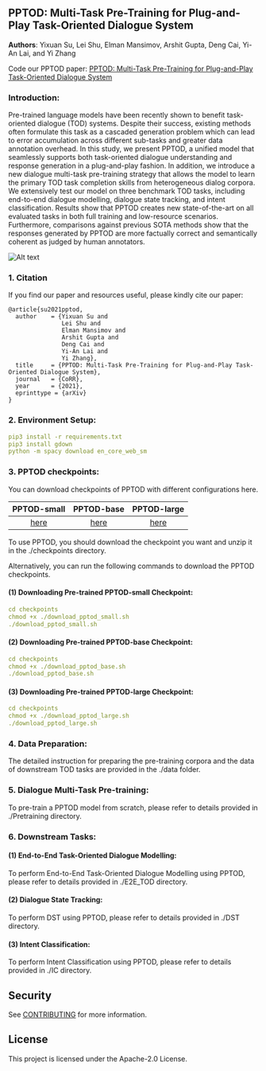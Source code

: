 ## PPTOD: Multi-Task Pre-Training for Plug-and-Play Task-Oriented Dialogue System
**Authors**: Yixuan Su, Lei Shu, Elman Mansimov, Arshit Gupta, Deng Cai, Yi-An Lai, and Yi Zhang

Code our PPTOD paper: [PPTOD: Multi-Task Pre-Training for Plug-and-Play Task-Oriented Dialogue System]()

### Introduction:
Pre-trained language models have been recently shown to benefit task-oriented dialogue (TOD) systems. Despite their success, existing methods often formulate this task as a cascaded generation problem which can lead to error accumulation across different sub-tasks and greater data annotation overhead. In this study, we present PPTOD, a unified model that seamlessly supports both task-oriented dialogue understanding and response generation in a plug-and-play fashion. In addition, we introduce a new dialogue multi-task pre-training strategy that allows the model to learn the primary TOD task completion skills from heterogeneous dialog corpora. We extensively test our model on three benchmark TOD tasks, including end-to-end dialogue modelling, dialogue state tracking, and intent classification. Results show that PPTOD creates new state-of-the-art on all evaluated tasks in both full training and low-resource scenarios. Furthermore, comparisons against previous SOTA methods show that the responses generated by PPTOD are more factually correct and semantically coherent as judged by human annotators.

![Alt text](https://github.com/awslabs/pptod/blob/main/overview.png)

### 1. Citation
If you find our paper and resources useful, please kindly cite our paper:

    @article{su2021pptod,
      author    = {Yixuan Su and
                   Lei Shu and
                   Elman Mansimov and
                   Arshit Gupta and
                   Deng Cai and
                   Yi-An Lai and
                   Yi Zhang},
      title     = {PPTOD: Multi-Task Pre-Training for Plug-and-Play Task-Oriented Dialogue System},
      journal   = {CoRR},
      year      = {2021},
      eprinttype = {arXiv}
    }
    
### 2. Environment Setup:
```yaml
pip3 install -r requirements.txt
pip3 install gdown
python -m spacy download en_core_web_sm
```

### 3. PPTOD checkpoints:
You can download checkpoints of PPTOD with different configurations here.

| PPTOD-small       | PPTOD-base          | PPTOD-large  |
| :-------------: |:-------------:| :-----:|
| [here](https://drive.google.com/file/d/1rZ81AJJCRzJM2pbpCkvLKCJKwweAZ1Gr/view?usp=sharing)      | [here](https://drive.google.com/file/d/1EEp9vAwg4vi-MCFBa5Q75oqrXnfu2UJt/view?usp=sharing) | [here](https://drive.google.com/file/d/1rz7LMxxZA7OO96Iy0U3oVzqLbdZERoB5/view?usp=sharing) |

To use PPTOD, you should download the checkpoint you want and unzip it in the ./checkpoints directory.

Alternatively, you can run the following commands to download the PPTOD checkpoints.

#### (1) Downloading Pre-trained PPTOD-small Checkpoint:
```yaml
cd checkpoints
chmod +x ./download_pptod_small.sh
./download_pptod_small.sh
```

#### (2) Downloading Pre-trained PPTOD-base Checkpoint:
```yaml
cd checkpoints
chmod +x ./download_pptod_base.sh
./download_pptod_base.sh
```

#### (3) Downloading Pre-trained PPTOD-large Checkpoint:
```yaml
cd checkpoints
chmod +x ./download_pptod_large.sh
./download_pptod_large.sh
```

### 4. Data Preparation:
The detailed instruction for preparing the pre-training corpora and the data of downstream TOD tasks are provided in the ./data folder.

### 5. Dialogue Multi-Task Pre-training:
To pre-train a PPTOD model from scratch, please refer to details provided in ./Pretraining directory.

### 6. Downstream Tasks:
#### (1) End-to-End Task-Oriented Dialogue Modelling:
To perform End-to-End Task-Oriented Dialogue Modelling using PPTOD, please refer to details provided in ./E2E_TOD directory. 

#### (2) Dialogue State Tracking:
To perform DST using PPTOD, please refer to details provided in ./DST directory. 

#### (3) Intent Classification:
To perform Intent Classification using PPTOD, please refer to details provided in ./IC directory. 


## Security

See [CONTRIBUTING](CONTRIBUTING.md#security-issue-notifications) for more information.

## License

This project is licensed under the Apache-2.0 License.

